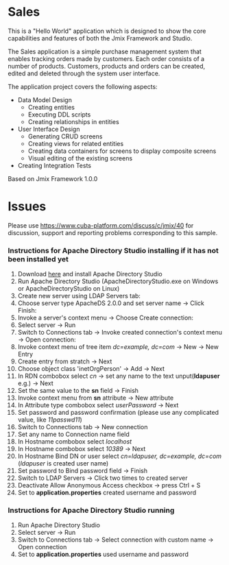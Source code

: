 # Sales
This is a "Hello World" application which is designed to show the core capabilities and features of both the Jmix Framework and Studio.

The Sales application is a simple purchase management system that enables tracking orders made by customers. Each order consists of a number of products. Customers, products and orders can be created, edited and deleted through the system user interface.

The application project covers the following aspects:

- Data Model Design
  - Creating entities
  - Executing DDL scripts
  - Creating relationships in entities
- User Interface Design
  - Generating CRUD screens
  - Creating views for related entities
  - Creating data containers for screens to display composite screens
  - Visual editing of the existing screens
- Creating Integration Tests

Based on Jmix Framework 1.0.0

# Issues
Please use https://www.cuba-platform.com/discuss/c/jmix/40 for discussion, support and reporting problems corresponding to this sample.

### Instructions for Apache Directory Studio installing if it has not been installed yet
1. Download [here](http://directory.apache.org/studio/) and install Apache Directory Studio
2. Run Apache Directory Studio (ApacheDirectoryStudio.exe on Windows or ApacheDirectoryStudio on Linux)
3. Create new server using LDAP Servers tab:
4. Choose server type ApacheDS 2.0.0 and set server name -> Click Finish:
5. Invoke a server's context menu -> Choose Create connection:
6. Select server -> Run
7. Switch to Connections tab -> Invoke created connection's context menu -> Open connection:
8. Invoke context menu of tree item *dc=example, dc=com* -> New -> New Entry
9. Create entry from stratch -> Next
10. Choose object class 'inetOrgPerson' -> Add -> Next 
11. In RDN combobox select *cn* -> set any name to the text unput(**ldapuser** e.g.) -> Next
12. Set the same value to the **sn** field -> Finish
13. Invoke context menu from **sn** attribute -> New attribute
14. In Attribute type combobox select *userPassword* -> Next
15. Set password and password confirmation (please use any complicated value, like *11passwd11*)
16. Switch to Connections tab -> New connection
17. Set any name to Connection name field
18. In Hostname combobox select *localhost*
19. In Hostname combobox select *10389* -> Next
20. In Hostname Bind DN or user  select *cn=ldapuser, dc=example, dc=com* (*ldapuser* is created user name)
21. Set password to Bind password field -> Finish
22. Switch to LDAP Servers -> Click two times to created server
23. Deactivate Allow Anonymous Access checkbox -> press Ctrl + S
24. Set to **application.properties** created username and password


### Instructions for Apache Directory Studio running
1. Run Apache Directory Studio
2. Select server -> Run
3. Switch to Connections tab -> Select connection with custom name -> Open connection
4. Set to **application.properties** used username and password